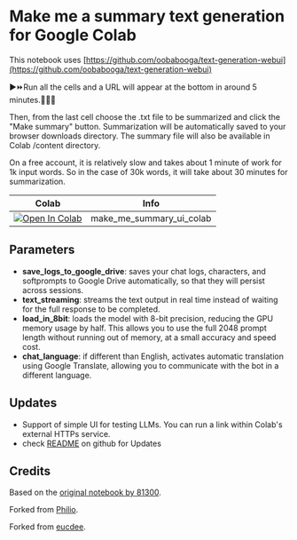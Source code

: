 # Make me a summary text generation for Google Colab

This notebook uses [https://github.com/oobabooga/text-generation-webui](https://github.com/oobabooga/text-generation-webui)

▶⏩Run all the cells and a URL will appear at the bottom in around 5 minutes.🤞🐱‍👤 

Then, from the last cell choose the .txt file to be summarized and click the "Make summary" button.
Summarization will be automatically saved to your browser downloads directory.
The summary file will also be available in Colab /content directory.

On a free account, it is relatively slow and takes about 1 minute of work for 1k input words.
So in the case of 30k words, it will take about 30 minutes for summarization.

| Colab | Info
| --- | --- |
[![Open In Colab](https://colab.research.google.com/assets/colab-badge.svg)](https://colab.research.google.com/github/theaidran/AI/blob/main/make_me_summary_ui_4bit_textgen_gdrive.ipynb) | make_me_summary_ui_colab

## Parameters

* **save_logs_to_google_drive**: saves your chat logs, characters, and softprompts to Google Drive automatically, so that they will persist across sessions.
* **text_streaming**: streams the text output in real time instead of waiting for the full response to be completed.
* **load_in_8bit**: loads the model with 8-bit precision, reducing the GPU memory usage by half. This allows you to use the full 2048 prompt length without running out of memory, at a small accuracy and speed cost.
* **chat_language**: if different than English, activates automatic translation using Google Translate, allowing you to communicate with the bot in a different language.

## Updates
* Support of simple UI for testing LLMs. You can run a link within Colab's external HTTPs service.<br>
* check [README](https://github.com/theaidran/AI/blob/main/README.md) on github for Updates

## Credits

Based on the [original notebook by 81300](https://colab.research.google.com/github/81300/AI-Notebooks/blob/main/Colab-TextGen-GPU.ipynb).

Forked from [Philio](https://github.com/pcrii/Philo-Colab-Collection/blob/main/4bit_TextGen_Gdrive.ipynb).

Forked from [eucdee](https://github.com/eucdee/AI/blob/main/4bit_TextGen_Gdrive.ipynb).








